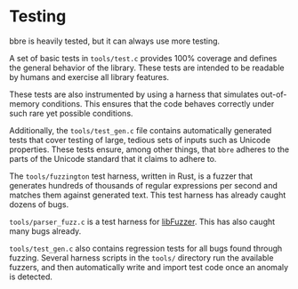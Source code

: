 # Testing

bbre is heavily tested, but it can always use more testing.

A set of basic tests in `tools/test.c` provides 100% coverage and defines the general behavior of the library. These tests are intended to be readable by humans and exercise all library features.

These tests are also instrumented by using a harness that simulates out-of-memory conditions. This ensures that the code behaves correctly under such rare yet possible conditions.

Additionally, the `tools/test_gen.c` file contains automatically generated tests that cover testing of large, tedious sets of inputs such as Unicode properties. These tests ensure, among other things, that `bbre` adheres to the parts of the Unicode standard that it claims to adhere to.

The `tools/fuzzington` test harness, written in Rust, is a fuzzer that generates hundreds of thousands of regular expressions per second and matches them against generated text. This test harness has already caught dozens of bugs.

`tools/parser_fuzz.c` is a test harness for [libFuzzer](https://llvm.org/docs/LibFuzzer.html). This has also caught many bugs already.

`tools/test_gen.c` also contains regression tests for all bugs found through fuzzing. Several harness scripts in the `tools/` directory run the available fuzzers, and then automatically write and import test code once an anomaly is detected.
